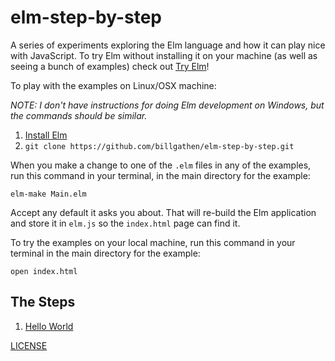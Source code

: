 # elm-step-by-step
A series of experiments exploring the Elm language and how it can play nice with JavaScript. To try Elm without installing it on your machine (as well as seeing a bunch of examples) check out [Try Elm](http://elm-lang.org/try)!

To play with the examples on Linux/OSX machine:

_NOTE: I don't have instructions for doing Elm development on Windows, but the commands should be similar._

1. [Install Elm](http://elm-lang.org/install)
1. `git clone https://github.com/billgathen/elm-step-by-step.git`

When you make a change to one of the `.elm` files in any of the examples, run this command in your terminal, in the main directory for the example:

`elm-make Main.elm`

Accept any default it asks you about. That will re-build the Elm application and store it in `elm.js` so the `index.html` page can find it.

To try the examples on your local machine, run this command in your terminal in the main directory for the example:

`open index.html`

## The Steps

1. [Hello World](1_hello_world/)

[LICENSE](LICENSE)

